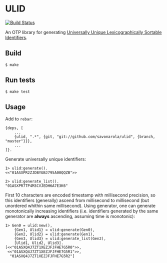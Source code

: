 ULID
====

[![Build Status](https://travis-ci.org/savonarola/ulid.svg?branch=master)](https://travis-ci.org/savonarola/ulid)

An OTP library for generating [Universally Unique Lexicographically Sortable Identifiers](https://github.com/alizain/ulid).

Build
-----

    $ make

Run tests
---------

    $ make test

Usage
-----

Add to `rebar`:

    {deps, [
        ...
        {ulid, ".*", {git, "git://github.com/savonarola/ulid", {branch, "master"}}},
        ...
    ]}.

Generate universally unique identifiers:

    1> ulid:generate().
    <<"01ASXPR2ZJDBYGBJ795A00QQZB">>

    2> ulid:generate_list().
    "01ASXPR7TP4M3CVJEDH6A7E3K6"

First 10 characters are encoded timestamp with millisecond precision, so this identifiers (generally) ascend from millisecond to millisecond (but unordered whithin same millisecond). Using generator, one can generate monotonically increasing identifiers (i.e. identifiers generated by the same generator are **always** ascending, assuming time is monotonic):

    1> Gen0 = ulid:new(),
        {Gen1, Ulid1} = ulid:generate(Gen0),
        {Gen2, Ulid2} = ulid:generate(Gen1),
        {Gen3, Ulid3} = ulid:generate_list(Gen2),
        [Ulid1, Ulid2, Ulid3].
    [<<"01ASXQ4J7ZT1XEZJFJFHE7G5R0">>,
     <<"01ASXQ4J7ZT1XEZJFJFHE7G5R1">>,
      "01ASXQ4J7ZT1XEZJFJFHE7G5R2"]


